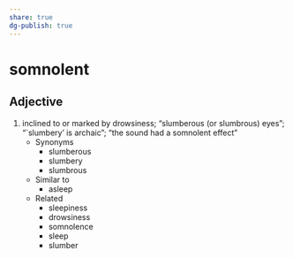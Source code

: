 ```yaml
---
share: true
dg-publish: true
---
```

# somnolent


## Adjective

1. inclined to or marked by drowsiness; “slumberous (or slumbrous) eyes”; “`slumbery’ is archaic”; “the sound had a somnolent effect”
	- Synonyms
		- slumberous
		- slumbery
		- slumbrous
	- Similar to
		- asleep
	- Related
		- sleepiness
		- drowsiness
		- somnolence
		- sleep
		- slumber

